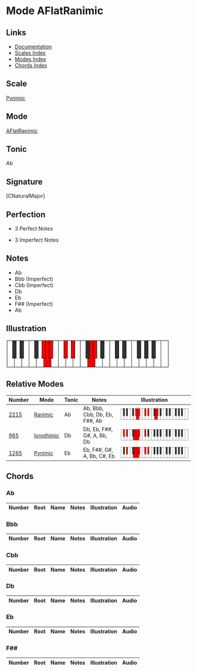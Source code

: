 # Mode AFlatRanimic

## Links

- [Documentation](index.md)
- [Scales Index](Scales.md)
- [Modes Index](Modes.md)
- [Chords Index](Chords.md)

## Scale

[Pynimic](ScalePynimic.md)

## Mode

[AFlatRanimic](ModeAFlatRanimic.md)

## Tonic

Ab

## Signature

[CNaturalMajor]

## Perfection

 - 3 Perfect Notes

 - 3 Imperfect Notes

## Notes

- Ab
- Bbb (Imperfect)
- Cbb (Imperfect)
- Db
- Eb
- F## (Imperfect)
- Ab

## Illustration

![AFlatRanimic](ModeAFlatRanimic.png)

## Relative Modes

| Number | Mode | Tonic | Notes | Illustration |
|--------|------|-------|-------|--------------|
| [2215](https://ianring.com/musictheory/scales/2215) | [Ranimic](ModeRanimic.md) | Ab | Ab, Bbb, Cbb, Db, Eb, F##, Ab | ![AFlatRanimic](ModeAFlatRanimic.png) |
| [965](https://ianring.com/musictheory/scales/965) | [Ionothimic](ModeIonothimic.md) | Db | Db, Eb, F##, G#, A, Bb, Db | ![DFlatIonothimic](ModeDFlatIonothimic.png) |
| [1265](https://ianring.com/musictheory/scales/1265) | [Pynimic](ModePynimic.md) | Eb | Eb, F##, G#, A, Bb, C#, Eb | ![EFlatPynimic](ModeEFlatPynimic.png) |

## Chords

### Ab

| Number | Root | Name | Notes | Illustration | Audio |
|--------|------|------|-------|--------------|-------|

### Bbb

| Number | Root | Name | Notes | Illustration | Audio |
|--------|------|------|-------|--------------|-------|

### Cbb

| Number | Root | Name | Notes | Illustration | Audio |
|--------|------|------|-------|--------------|-------|

### Db

| Number | Root | Name | Notes | Illustration | Audio |
|--------|------|------|-------|--------------|-------|

### Eb

| Number | Root | Name | Notes | Illustration | Audio |
|--------|------|------|-------|--------------|-------|

### F##

| Number | Root | Name | Notes | Illustration | Audio |
|--------|------|------|-------|--------------|-------|

